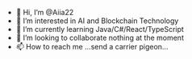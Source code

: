 - 👋 Hi, I’m @Aiia22
- 👀 I’m interested in AI and Blockchain Technology
- 🌱 I’m currently learning Java/C#/React/TypeScript
- 💞️ I’m looking to collaborate nothing at the moment 
- 📫 How to reach me ...send a carrier pigeon... 

<!---
Aiia22/Aiia22 is a ✨ special ✨ repository because its `README.md` (this file) appears on your GitHub profile.
You can click the Preview link to take a look at your changes.
--->
